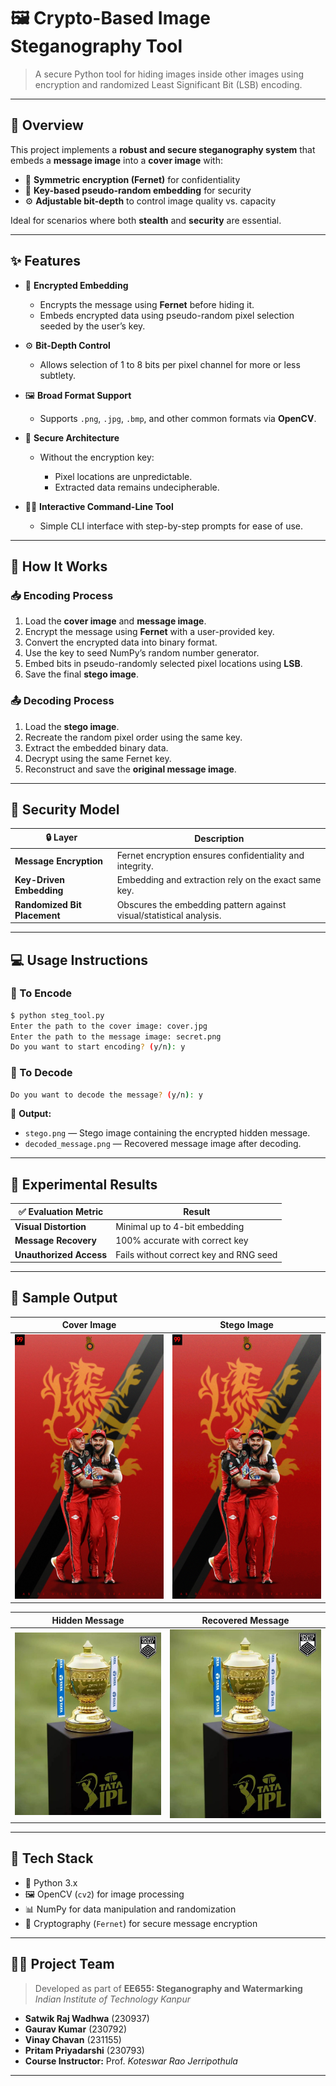 # 🖼️ Crypto-Based Image Steganography Tool

> A secure Python tool for hiding images inside other images using encryption and randomized Least Significant Bit (LSB) encoding.

---

## 🧭 Overview

This project implements a **robust and secure steganography system** that embeds a **message image** into a **cover image** with:

* 💬 **Symmetric encryption (Fernet)** for confidentiality
* 🎲 **Key-based pseudo-random embedding** for security
* ⚙️ **Adjustable bit-depth** to control image quality vs. capacity

Ideal for scenarios where both **stealth** and **security** are essential.

---

## ✨ Features

* 🔐 **Encrypted Embedding**

  * Encrypts the message using **Fernet** before hiding it.
  * Embeds encrypted data using pseudo-random pixel selection seeded by the user’s key.

* ⚙️ **Bit-Depth Control**

  * Allows selection of 1 to 8 bits per pixel channel for more or less subtlety.

* 🖼️ **Broad Format Support**

  * Supports `.png`, `.jpg`, `.bmp`, and other common formats via **OpenCV**.

* 🧱 **Secure Architecture**

  * Without the encryption key:

    * Pixel locations are unpredictable.
    * Extracted data remains undecipherable.

* 🧑‍💻 **Interactive Command-Line Tool**

  * Simple CLI interface with step-by-step prompts for ease of use.

---

## 🔧 How It Works

### 📥 Encoding Process

1. Load the **cover image** and **message image**.
2. Encrypt the message using **Fernet** with a user-provided key.
3. Convert the encrypted data into binary format.
4. Use the key to seed NumPy’s random number generator.
5. Embed bits in pseudo-randomly selected pixel locations using **LSB**.
6. Save the final **stego image**.

### 📤 Decoding Process

1. Load the **stego image**.
2. Recreate the random pixel order using the same key.
3. Extract the embedded binary data.
4. Decrypt using the same Fernet key.
5. Reconstruct and save the **original message image**.

---

## 🔐 Security Model

| 🔒 Layer                     | Description                                                         |
| ---------------------------- | ------------------------------------------------------------------- |
| **Message Encryption**       | Fernet encryption ensures confidentiality and integrity.            |
| **Key-Driven Embedding**     | Embedding and extraction rely on the exact same key.                |
| **Randomized Bit Placement** | Obscures the embedding pattern against visual/statistical analysis. |

---

## 💻 Usage Instructions

### 🧬 To Encode

```bash
$ python steg_tool.py
Enter the path to the cover image: cover.jpg
Enter the path to the message image: secret.png
Do you want to start encoding? (y/n): y
```

### 🔎 To Decode

```bash
Do you want to decode the message? (y/n): y
```

📁 **Output:**

* `stego.png` — Stego image containing the encrypted hidden message.
* `decoded_message.png` — Recovered message image after decoding.

---

## 🧪 Experimental Results

| ✅ Evaluation Metric     | Result                                 |
| ----------------------- | -------------------------------------- |
| **Visual Distortion**   | Minimal up to 4-bit embedding          |
| **Message Recovery**    | 100% accurate with correct key         |
| **Unauthorized Access** | Fails without correct key and RNG seed |

---

## 🧾 Sample Output

| Cover Image  | Stego Image    |
| ------------ | -------------- |
| ![](rcb.jpg) | ![](stego.png) |

| Hidden Message  | Recovered Message        |
| --------------- | ------------------------ |
| ![](trophy.jpg) | ![](decoded_message.png) |

---

## 🧰 Tech Stack

* 🐍 Python 3.x
* 🖼️ OpenCV (`cv2`) for image processing
* 📊 NumPy for data manipulation and randomization
* 🔐 Cryptography (`Fernet`) for secure message encryption

---

## 👨‍🎓 Project Team

> Developed as part of **EE655: Steganography and Watermarking**
> *Indian Institute of Technology Kanpur*

* **Satwik Raj Wadhwa** (230937)
* **Gaurav Kumar** (230792)
* **Vinay Chavan** (231155)
* **Pritam Priyadarshi** (230793)
* **Course Instructor:** Prof. *Koteswar Rao Jerripothula*

---
